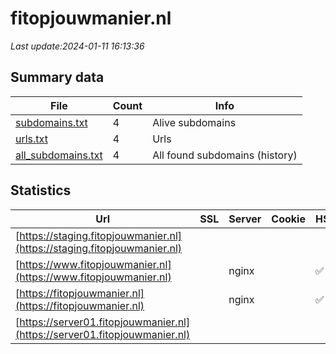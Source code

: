 # fitopjouwmanier.nl
*Last update:2024-01-11 16:13:36*
## Summary data
| File       | Count | Info |
|------------|-------|------|
|[subdomains.txt](/data/fitopjouwmanier/subdomains.txt)|4|Alive subdomains|
|[urls.txt](/data/fitopjouwmanier/urls.txt)|4|Urls|
|[all_subdomains.txt](/data/fitopjouwmanier/all_subdomains.txt)|4|All found subdomains (history)|
## Statistics
| Url | SSL | Server | Cookie | HSTS | CSP | XFO | XXP | RP | Tech |
|------------|-------|------|------|------|------|------|------|------|------|
|[https://staging.fitopjouwmanier.nl](https://staging.fitopjouwmanier.nl)| | | | | | | |:white_check_mark: |Basic Nginx|
|[https://www.fitopjouwmanier.nl](https://www.fitopjouwmanier.nl)| |nginx| |:white_check_mark: | | | |:white_check_mark: |HSTS Nginx|
|[https://fitopjouwmanier.nl](https://fitopjouwmanier.nl)| |nginx| |:white_check_mark: | | | |:white_check_mark: |HSTS Nginx|
|[https://server01.fitopjouwmanier.nl](https://server01.fitopjouwmanier.nl)| | | | | | | |:white_check_mark: |HSTS Nginx|